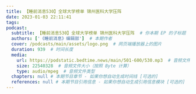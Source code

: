 ```yaml
---
title: 【睡前消息530】全球大学榜单 锦州医科大学压阵
date: 2023-01-03 22:11:41
tags:
podcast:
  subtitle: 【睡前消息530】全球大学榜单 锦州医科大学压阵  # 你本期 EP 的子标题
  authors: ['《睡前消息》编辑部']  # 本期作者
  cover: /podcasts/main/assets/logo.png  # 网页端播放器上的图片
  duration: 939  # 时间长度
  media:
    url: https://podstatic.bedtime.news/main/501-600/530.mp3  # 音频文件
    size: 22540328  # 音频文件大小（按照 Byte 计算）
    type: audio/mpeg  # 音频文件类型
  chapters: null # 本期节目章节 - 如果你想自动生成时间线 [可选的]
  references: null # 本期节目引用信息 - 如果你想自动生成引用信息模块 [可选的]
---
```

